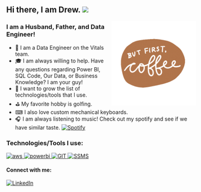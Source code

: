 ## Hi there, I am Drew. <img src="https://user-images.githubusercontent.com/42378118/110234147-e3259600-7f4e-11eb-95be-0c4047144dea.gif" width="30">

  <img align="right" alt="GIF" src="https://github.com/wentu1ap/wentu1ap/blob/main/Files/BFC%20GIF.gif" width="225" height="225" />

### I am a Husband, Father, and Data Engineer!
- 🔭 I am a Data Engineer on the Vitals team.
- 🎓 I am always willing to help. Have any questions regarding Power BI, SQL Code, Our Data, or Business Knowledge? I am your guy!
- 🌱 I want to grow the list of technologies/tools that I use.
- ⛳ My favorite hobby is golfing. 
- ⌨ I also love custom mechanical keyboards.
- 🎧 I am always listening to music! Check out my spotify and see if we have similar taste.   <a href="https://open.spotify.com/user/1283942508"><img alt="Spotify" title="Spotify" height="20" width="20" src="https://git.rockfin.com/wentu1ap/wentu1ap/blob/main/Files/spotify%20logo.svg"></a> 


### Technologies/Tools I use:
<p align="left">
   <a href="https://powerbi.microsoft.com/en-us/" target="_blank"> <img src="https://git.rockfin.com/wentu1ap/wentu1ap/blob/main/Files/aws-logo-square.png" alt="aws" width="50" height="50"/> </a>
   <a href="https://powerbi.microsoft.com/en-us/" target="_blank"> <img src="https://git.rockfin.com/wentu1ap/wentu1ap/blob/main/Files/PowerBI%20logo%20-%202.png" alt="powerbi" width="40" height="40"/> </a>
   <a href="https://git.rockfin.com/wentu1ap" target="_blank"> <img src="https://git.rockfin.com/wentu1ap/wentu1ap/blob/main/Files/GIT%20Logo.svg" alt="GIT" width="70" height="40"/> </a>
   <a href="https://www.sqlshack.com/overview-of-microsoft-sql-server-management-studio-ssms/" target="_blank"> <img src="https://git.rockfin.com/wentu1ap/wentu1ap/blob/main/Files/SSMS%20Logo.svg" alt="SSMS" width="40" height="40"/> </a>
</p>

#### Connect with me:
<p align="left">
   <a href="https://www.linkedin.com/in/wentu1ap/"><img alt="LinkedIn" title="LinkedIn" height="32" width="32" src="https://git.rockfin.com/wentu1ap/wentu1ap/blob/main/Files/linkedin%20logo%20-%201.png"></a>
</p>



[linkedin]: https://www.linkedin.com/in/wentu1ap/
[spotify]: https://open.spotify.com/user/1283942508
